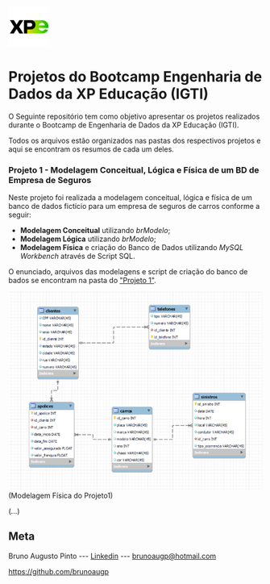  <img src="logo_xp.png" width="80">
 
 # Projetos do Bootcamp Engenharia de Dados da XP Educação (IGTI) 

O Seguinte repositório tem como objetivo apresentar os projetos realizados durante o Bootcamp de Engenharia de Dados da XP Educação (IGTI).

Todos os arquivos estão organizados nas pastas dos respectivos projetos e aqui se encontram os resumos de cada um deles.

<!-- colocar screenshoot do seu projeto -->

### Projeto 1 - Modelagem Conceitual, Lógica e Física de um BD de Empresa de Seguros

Neste projeto foi realizada a modelagem conceitual, lógica e física de um banco de dados fictício para um empresa de seguros de carros conforme a seguir:

* **Modelagem Conceitual** utilizando _brModelo_;
* **Modelagem Lógica** utilizando _brModelo_;
* **Modelagem Física** e criação do Banco de Dados utilizando _MySQL Workbench_ através de Script SQL.

O enunciado, arquivos das modelagens e script de criação do banco de bados se encontram na pasta do ["Projeto 1"](https://github.com/brunoaugp/bootcamp_eng_dados/tree/master/Projeto1 "Link Projeto1").


![imagem1](modelagem_fisica_p1.png "Modelagem Física")
(Modelagem Física do Projeto1)

(...)

## Meta

Bruno Augusto Pinto --- [Linkedin](https://www.linkedin.com/in/brunoaugp/) --- brunoaugp@hotmail.com

<https://github.com/brunoaugp>


